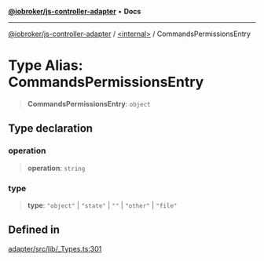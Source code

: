 [**@iobroker/js-controller-adapter**](../../README.md) • **Docs**

***

[@iobroker/js-controller-adapter](../../globals.md) / [\<internal\>](../README.md) / CommandsPermissionsEntry

# Type Alias: CommandsPermissionsEntry

> **CommandsPermissionsEntry**: `object`

## Type declaration

### operation

> **operation**: `string`

### type

> **type**: `"object"` \| `"state"` \| `""` \| `"other"` \| `"file"`

## Defined in

[adapter/src/lib/\_Types.ts:301](https://github.com/ioBroker/ioBroker.js-controller/blob/664d3c56250ad4e09c02e3cf6b90746a581d9f55/packages/adapter/src/lib/_Types.ts#L301)
